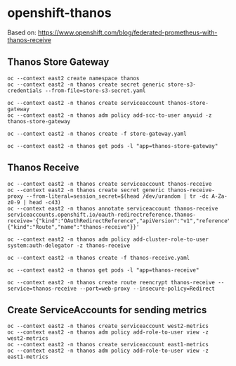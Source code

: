 # openshift-thanos

Based on: https://www.openshift.com/blog/federated-prometheus-with-thanos-receive

## Thanos Store Gateway

    oc --context east2 create namespace thanos
    oc --context east2 -n thanos create secret generic store-s3-credentials --from-file=store-s3-secret.yaml
    
    oc --context east2 -n thanos create serviceaccount thanos-store-gateway
    oc --context east2 -n thanos adm policy add-scc-to-user anyuid -z thanos-store-gateway
    
    oc --context east2 -n thanos create -f store-gateway.yaml

    oc --context east2 -n thanos get pods -l "app=thanos-store-gateway"
    
    
## Thanos Receive

    oc --context east2 -n thanos create serviceaccount thanos-receive
    oc --context east2 -n thanos create secret generic thanos-receive-proxy --from-literal=session_secret=$(head /dev/urandom | tr -dc A-Za-z0-9 | head -c43)
    oc --context east2 -n thanos annotate serviceaccount thanos-receive serviceaccounts.openshift.io/oauth-redirectreference.thanos-receive='{"kind":"OAuthRedirectReference","apiVersion":"v1","reference":{"kind":"Route","name":"thanos-receive"}}'
    
    oc --context east2 -n thanos adm policy add-cluster-role-to-user system:auth-delegator -z thanos-receive

    oc --context east2 -n thanos create -f thanos-receive.yaml

    oc --context east2 -n thanos get pods -l "app=thanos-receive"

    oc --context east2 -n thanos create route reencrypt thanos-receive --service=thanos-receive --port=web-proxy --insecure-policy=Redirect

## Create ServiceAccounts for sending metrics

    oc --context east2 -n thanos create serviceaccount west2-metrics
    oc --context east2 -n thanos adm policy add-role-to-user view -z west2-metrics
    oc --context east2 -n thanos create serviceaccount east1-metrics
    oc --context east2 -n thanos adm policy add-role-to-user view -z east1-metrics


    
